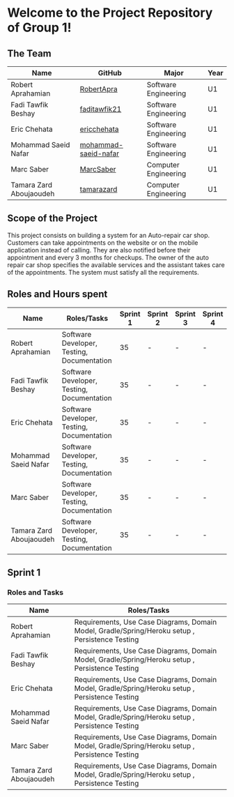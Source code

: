 # **Welcome to the Project Repository of Group 1!**

## The Team
| Name                    | GitHub                                                          | Major               | Year |
| ------------------------| ----------------------------------------------------------------|---------------------|------|
| Robert Aprahamian       | [RobertApra](https://github.com/RobertApra)                     |Software Engineering | U1   |
| Fadi Tawfik Beshay      | [faditawfik21](https://github.com/faditawfik21)                 |Software Engineering | U1   |
| Eric Chehata            | [ericchehata](https://github.com/ericchehata)                   |Software Engineering | U1   |
| Mohammad Saeid Nafar    | [mohammad-saeid-nafar](https://github.com/mohammad-saeid-nafar) |Software Engineering | U1   |
| Marc Saber              | [MarcSaber](https://github.com/MarcSaber)                       |Computer Engineering | U1   |
| Tamara Zard Aboujaoudeh | [tamarazard](https://github.com/tamarazard)                     |Computer Engineering | U1   |

## Scope of the Project
This project consists on building a system for an Auto-repair car shop. Customers can take appointments on the website or on the mobile application instead of calling. They are also notified before their appointment and every 3 months for checkups. The owner of the auto repair car shop specifies the available services and the assistant takes care of the appointments. The system must satisfy all the requirements.

## Roles and Hours spent

| Name                    | Roles/Tasks                                | Sprint 1           | Sprint 2| Sprint 3| Sprint 4|
| ------------------------| -------------------------------------------|--------------------|---------|---------|---------|
| Robert Aprahamian       | Software Developer, Testing, Documentation |                35  | -       | -       | -       |
| Fadi Tawfik Beshay      | Software Developer, Testing, Documentation |                35  | -       | -       | -       |
| Eric Chehata            | Software Developer, Testing, Documentation |                35  | -       | -       | -       |  
| Mohammad Saeid Nafar    | Software Developer, Testing, Documentation |                35  | -       | -       | -       |
| Marc Saber              | Software Developer, Testing, Documentation |                35  | -       | -       | -       |
| Tamara Zard Aboujaoudeh | Software Developer, Testing, Documentation |                35  | -       | -       | -       |


## Sprint 1 
### Roles and Tasks
| Name                    | Roles/Tasks                                                                                    | 
| ------------------------| -----------------------------------------------------------------------------------------------|
| Robert Aprahamian       | Requirements, Use Case Diagrams, Domain Model, Gradle/Spring/Heroku setup , Persistence Testing|                
| Fadi Tawfik Beshay      | Requirements, Use Case Diagrams, Domain Model, Gradle/Spring/Heroku setup , Persistence Testing|               
| Eric Chehata            | Requirements, Use Case Diagrams, Domain Model, Gradle/Spring/Heroku setup , Persistence Testing|               
| Mohammad Saeid Nafar    | Requirements, Use Case Diagrams, Domain Model, Gradle/Spring/Heroku setup , Persistence Testing|               
| Marc Saber              | Requirements, Use Case Diagrams, Domain Model, Gradle/Spring/Heroku setup , Persistence Testing|               
| Tamara Zard Aboujaoudeh | Requirements, Use Case Diagrams, Domain Model, Gradle/Spring/Heroku setup , Persistence Testing|               
